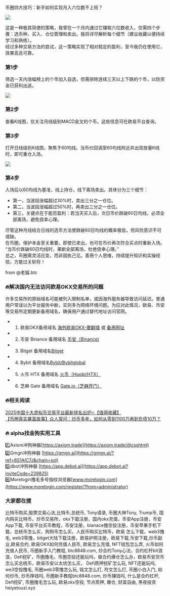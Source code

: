 币圈四大技巧：新手如何实现月入六位数不上班？

[![](https://307e939.webp.li/Snipaste_2025-04-14_16-09-45.png)](https://btc8848.com/top-10-exchanges)

这是一种极其简便的策略，我曾在一个月内通过它赚取六位数收入，仅需四个步骤：选币种、买入、仓位管理和卖出。我将详尽解析每个细节（建议收藏以便持续学习和熟练）。  
经过多种交易方法的尝试，这一策略实现了相对稳定的盈利，至今我仍在使用它，效果高且可靠。

### 第1步
筛选一天内涨幅榜上的个币加入自选，但需排除连续三天以上下跌的个币，以防资金已获利出逃。

[![](https://307e939.webp.li/20250706123809361.png)](https://btc8848.com/top-10-exchanges)

### 第2步
查看K线图，仅关注月线级别MACD金叉的个币。这些信息可在欧易平台查询。

### 第3步
打开日线级别K线图，聚焦于60均线。当币价回调至60均线附近并出现放量K线时，即可重仓入场。

[![](https://307e939.webp.li/20250706123722333.png)](https://btc8848.com/top-10-exchanges)

### 第4步
入场后以60均线为基准，线上持仓，线下离场卖出。具体分为三个细节：  
- 第一，当波段涨幅超过30%时，卖出三分之一仓位。  
- 第二，当波段涨幅超过50%时，再卖出三分之一仓位。  
- 第三，关键点在于能否盈利：若当天买入后，次日币价跌破60日均线，必须全部离场，避免侥幸心理。  

尽管这种月线结合日线的选币方法使跌破60日均线的概率极低，但风险意识不可或缺。  
在币圈，保护本金至关重要。即使已卖出，也可在币价再次符合买点时重新入场。  
“当币价跌破60日均线时，果断全部离场，杜绝侥幸心理。”  
总之，币圈需灵活应变，而非固执己见。善用个人思维，持续提升知识和实操经验，方能过关斩将！

from @老猫.btc

### 🔥解决国内无法访问欧易OKX交易所的问题
许多交易所的原始域名可能被列入限制名单，或因海外服务器导致访问延迟。普通用户常误以为平台服务中断，实则多为网络环境问题。为应对此情况，欧易、币安等交易所定期更新备用域名，确保用户通过替代地址访问官网。  
- 1. 欧易OKX备用域名 [海外欧易OKX-要翻墙](https://www.okx.com/zh-hans/join/76527935) 或 [备用网址](https://www.oyicn.link/zh-hans/join/76527935)  
- 2. 币安 Binance 备用域名 [币安（Binance)](https://accounts.binance.com/zh-CN/register?ref=36457687)  
- 3. Bitget 备用域名[Bitget](https://www.bitget.com/zh-CN/referral/register?from=referral&clacCode=VRNEYUTR)  
- 4. Bybit 备用域名[Bybit/Bybitglobal](https://www.bybitglobal.com/zh-MY/invite/?ref=VMKORMM)  
- 5. 火币 HTX 备用域名 [火币（Huobi/HTX）](https://www.htx.com/invite/zh-cn/1f?invite_code=whf45223)  
- 6. 芝麻 Gate 备用域名 [Gate.io（芝麻开门）](https://www.gate.io/zh/signup?ref_type=103&ref=A1ERAQ)  

### 🔥相关阅读
[2025中国十大虚拟币交易平台最新排名出炉🔥【值得收藏】](https://btc8848.com/top-10-exchanges/)  
[【币圈真实暴富故事】众人常问：炒币多年，如何从零到1100万再到负债10万？](https://heiyetouzi.xyz/biquanstory001/)  

### 🔥 alpha找金狗实用工具
1️⃣Axiom冲狗神器[https://axiom.trade](https://axiom.trade/@csshtml)  
2️⃣Gmgn冲狗神器 [https://gmgn.ai](https://gmgn.ai/?ref=6S1AIC7J&chain=sol)  
3️⃣dbot冲狗神器 [https://app.debot.ai](https://app.debot.ai?inviteCode=239825)  
4️⃣Morelogin撸毛多号指纹浏览器[www.morelogin.com](https://www.morelogin.com/register/?from=administrator)  

### 大家都在搜
比特币购买,股票交易心法,比特币,总统币, Tony语录, 币圈大神Tony, Trump币, 国内购买比特币，炒币交易所，okx下载注册，国内okx充值，币安App注册，币安App下载, 币安平台买币教程，币安注册，bianace撸空投注册，币安苹果手机下载，总统币怎么买，狗狗币怎么买，人民币购买比特币，欧易 怎么下载，web3撸毛, web3零撸，bitget大陆下载注册，欧易护照注册，欧易下载,币安下载,炒币副业,欧易合约, 欧易OKX如何充值人民币, 欧易怎么充值, NFT钱包怎么弄, 火币如何充值人民币, 币圈新手入门教程, btc8848.com, 炒合约Tony心法，合约杠杆bit浪浪，Defi挖矿，币圈撸毛，币圈空投还能玩吗，做合约爆仓怎么办，欧易币安货币怎么买总统币，欧易币安以太坊怎么买， Defi质押挖矿怎么玩, NFT还能玩吗, we3空投撸毛, 币圈web3零撸怎么玩, 铭文怎么打, 符文怎么打, 币圈小白入门, 如何炒币, 炒币挣钱吗, 币圈新手教程btc8848.com, 炒币赚钱吗, 什么是合约杠杆, Defi挖矿, 币圈撸毛怎么玩, 欧易okx空投, 节点质押, 爆仓, 财富自由, 黑夜投资heiyetouzi.xyz